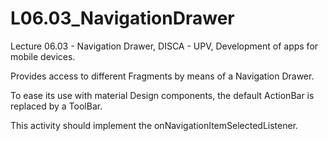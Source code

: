 # L06.03_NavigationDrawer
Lecture 06.03 - Navigation Drawer, DISCA - UPV, Development of apps for mobile devices.

 Provides access to different Fragments by means of a Navigation Drawer.
 
 To ease its use with material Design components, the default ActionBar is replaced by a ToolBar.
 
 This activity should implement the onNavigationItemSelectedListener.
